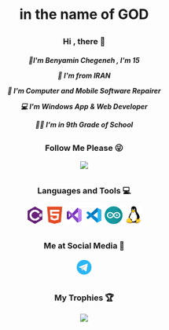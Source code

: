 <h1><p align="center">in the name of GOD</h1>
<h3><p align="center">Hi , there 👋</h3>
<h5><p align="center">
👦I'm Benyamin Chegeneh , I'm 15
<p align="center">
🚩 I'm from IRAN
<p align="center">
🔧 I'm Computer and Mobile Software Repairer
<p align="center">
💻 I'm Windows App & Web Developer
<p align="center">
👨‍🎓 I'm in 9th Grade of School</h5>

<h2></h2>
<h3>
<p align="center">Follow Me Please 😜
<p align="center">
<a href="https://www.github.com/Benyamin-Chegeneh" target="_blank" rel="noreferrer"><img
src="https://img.shields.io/github/followers/Benyamin-Chegeneh?logo=github&style=for-the-badge&color=0891b2&labelColor=1c1917" /></a></h3>
<h2></h2>

<h3><p align="center">Languages and Tools 💻

<p align="center">
<a href="https://docs.microsoft.com/en-us/dotnet/csharp/" target="_blank" rel="noreferrer"><img src="https://raw.githubusercontent.com/Benyamin-Chegeneh/Benyamin-Chegeneh/73090f6e56b140fd9253dbaf7ee65dd8a9907354/csharp-colored.svg" width="36" height="36" alt="C#" /></a>
<a href="https://developer.mozilla.org/en-US/docs/Glossary/HTML5" target="_blank" rel="noreferrer"><img src="https://raw.githubusercontent.com/Benyamin-Chegeneh/Benyamin-Chegeneh/73090f6e56b140fd9253dbaf7ee65dd8a9907354/html5-colored.svg" width="36" height="36" alt="HTML5" /></a>
<a href="https://visualstudio.microsoft.com/" target="_blank" rel="noreferrer"><img src="https://raw.githubusercontent.com/Benyamin-Chegeneh/Benyamin-Chegeneh/0b1618a74c624ac94660fc3854efbc16aa8bf298/vs.svg" width="36" height="36" alt="Visual Studio" /></a>
<a href="https://code.visualstudio.com/" target="_blank" rel="noreferrer"><img src="https://raw.githubusercontent.com/Benyamin-Chegeneh/Benyamin-Chegeneh/0b1618a74c624ac94660fc3854efbc16aa8bf298/vsc.svg" width="36" height="36" alt="Visual Studio Code" /></a>
<a href="https://www.arduino.cc/" target="_blank" rel="noreferrer"><img src="https://raw.githubusercontent.com/Benyamin-Chegeneh/Benyamin-Chegeneh/8cd2b195a24a3ce45adac4909b3c3fb4365193c4/arduino.svg" width="36" height="36" alt="Arduino" /></a>
<a href="https://www.linux.org/" target="_blank" rel="noreferrer"><img src="https://raw.githubusercontent.com/Benyamin-Chegeneh/Benyamin-Chegeneh/8cd2b195a24a3ce45adac4909b3c3fb4365193c4/linux.svg" width="36" height="36" alt="Linux" /></a></h3>
<h2></h2>

<h3><p align="center">
Me at Social Media 📡
<p align="center">
<a href="http://t.me/Benyamin_Chegeneh" target="_blank" rel="noreferrer"><img src="https://raw.githubusercontent.com/Benyamin-Chegeneh/Benyamin-Chegeneh/0259c6847c306a4b05e709ef5f09fa10d80400c2/telegram.svg" width="36" height="36" /></a></h3><h2></h2>

<h3><p align="center">
My Trophies 🏆

<div>
  <p align="center">
  <img src="https://github-profile-trophy.vercel.app/?username=Benyamin-Chegeneh&theme=nord&column=7" />
</div></h3>
